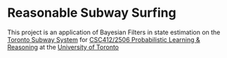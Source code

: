 # Reasonable Subway Surfing

This project is an application of Bayesian Filters in state estimation on the [Toronto Subway System](https://ttc.ca/Subway) for [CSC412/2506 Probabilistic Learning \& Reasoning](https://fas.calendar.utoronto.ca/course/csc412h1) at the [University of Toronto](https://www.cs.toronto.edu)
